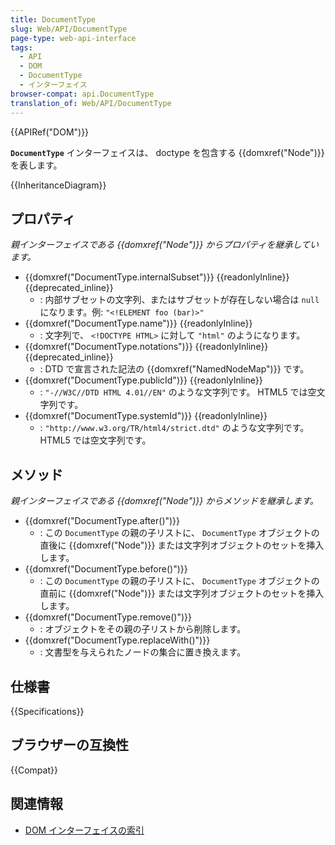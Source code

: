 ```yaml
---
title: DocumentType
slug: Web/API/DocumentType
page-type: web-api-interface
tags:
  - API
  - DOM
  - DocumentType
  - インターフェイス
browser-compat: api.DocumentType
translation_of: Web/API/DocumentType
---
```

{{APIRef("DOM")}}

**`DocumentType`** インターフェイスは、 doctype を包含する {{domxref("Node")}} を表します。

{{InheritanceDiagram}}

## プロパティ

_親インターフェイスである {{domxref("Node")}} からプロパティを継承しています。_

- {{domxref("DocumentType.internalSubset")}} {{readonlyInline}} {{deprecated_inline}}
  - : 内部サブセットの文字列、またはサブセットが存在しない場合は `null` になります。例: `"<!ELEMENT foo (bar)>"`
- {{domxref("DocumentType.name")}} {{readonlyInline}}
  - : 文字列で、 `<!DOCTYPE HTML>` に対して `"html"` のようになります。
- {{domxref("DocumentType.notations")}} {{readonlyInline}} {{deprecated_inline}}
  - : DTD で宣言された記法の {{domxref("NamedNodeMap")}} です。
- {{domxref("DocumentType.publicId")}} {{readonlyInline}}
  - : `"-//W3C//DTD HTML 4.01//EN"` のような文字列です。 HTML5 では空文字列です。
- {{domxref("DocumentType.systemId")}} {{readonlyInline}}
  - : `"http://www.w3.org/TR/html4/strict.dtd"` のような文字列です。 HTML5 では空文字列です。

## メソッド

_親インターフェイスである {{domxref("Node")}} からメソッドを継承します。_

- {{domxref("DocumentType.after()")}}
  - : この `DocumentType` の親の子リストに、 `DocumentType` オブジェクトの直後に {{domxref("Node")}} または文字列オブジェクトのセットを挿入します。
- {{domxref("DocumentType.before()")}}
  - : この `DocumentType` の親の子リストに、 `DocumentType` オブジェクトの直前に {{domxref("Node")}} または文字列オブジェクトのセットを挿入します。
- {{domxref("DocumentType.remove()")}}
  - : オブジェクトをその親の子リストから削除します。
- {{domxref("DocumentType.replaceWith()")}}
  - : 文書型を与えられたノードの集合に置き換えます。

## 仕様書

{{Specifications}}

## ブラウザーの互換性

{{Compat}}

## 関連情報

- [DOM インターフェイスの索引](/ja/docs/Web/API/Document_Object_Model)
